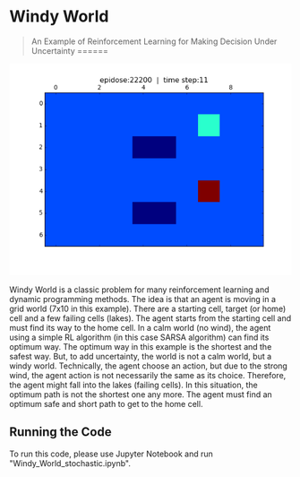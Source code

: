 # Windy World
> An Example of Reinforcement Learning for 
> Making Decision Under Uncertainty
======

![](windy_world.png)

Windy World is a classic problem for many reinforcement learning and dynamic programming methods. The idea is that an agent is moving in a grid world (7x10 in this example). There   are a starting cell, target (or home) cell and a few failing cells (lakes). The agent starts from the starting cell and must find its way to the home cell. In a calm world (no wind), the agent using a simple RL algorithm (in this case SARSA algorithm) can find its optimum way. The optimum way in this example is the shortest and the safest way.
But, to add uncertainty, the world is not a calm world, but a windy world. Technically, the agent choose an action, but due to the strong wind, the agent action is not necessarily the same as its choice. Therefore, the agent might fall into the lakes (failing cells). In this situation, the optimum path is not the shortest one any more. The agent must find an optimum safe and short path to get to the home cell.

## Running the Code
To run this code, please use Jupyter Notebook and run "Windy_World_stochastic.ipynb".